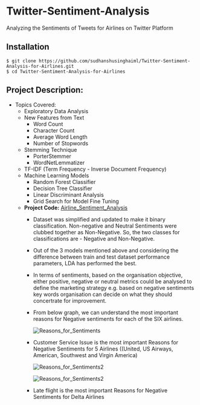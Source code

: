 # Twitter-Sentiment-Analysis
 Analyzing the Sentiments of Tweets for Airlines on Twitter Platform

## Installation
```
$ git clone https://github.com/sudhanshusinghaiml/Twitter-Sentiment-Analysis-for-Airlines.git
$ cd Twitter-Sentiment-Analysis-for-Airlines
```

## Project Description: 
   - Topics Covered: 
		- Exploratory Data Analysis 
		- New Features from Text 
			- Word Count
			- Character Count
			- Average Word Length
			- Number of Stopwords
		- Stemming Technique
			- PorterStemmer
			- WordNetLemmatizer
		- TF-IDF (Term Frequency - Inverse Document Frequency)
		- Machine Learning Models 
			- Random Forest Classifier
			- Decision Tree Classifier
			- Linear Discriminant Analysis
			- Grid Search for Model Fine Tuning
      - **Project Code:** [Airline_Sentiment_Analysis](https://nbviewer.org/github/sudhanshusinghaiml/Twitter-Sentiment-Analysis-for-Airlines/blob/develop/Airline_Sentiment_Analysis.ipynb)
         - Dataset was simplified and updated to make it binary classification. Non-negative and Neutral Sentiments were clubbed together as Non-Negative. So, the two classes for classifications are - Negative and Non-Negative. 
         - Out of the 3 models mentioned above and considering the difference between train and test dataset performance parameters, LDA has performed the best.
         - In terms of sentiments, based on the organisation objective, either positive, negative or neutral metrics could be analysed to define the marketing strategy e.g. based on negative sentiments key words organisation can decide on what they should concertrate for improvement.
           
         - From below graph, we can understand the most important reasons for Negative sentiments for each of the SIX airlines.
		 
		 
           ![Reasons_for_Sentiments](https://github.com/sudhanshusinghaiml/Twitter-Sentiment-Analysis-for-Airlines/assets/74963600/158647ea-3575-4356-8e7a-d29cc99b4760)
        - Customer Service Issue is the most important Reasons for Negative Sentiments for 5 Airlines ((United, US Airways, American, Southwest and Virgin America)
		   
	   		![Reasons_for_Sentiments2](https://github.com/sudhanshusinghaiml/Twitter-Sentiment-Analysis-for-Airlines/assets/74963600/d2e7ad74-d093-4b27-b36b-265270623e76)
			
			![Reasons_for_Sentiments2](https://github.com/sudhanshusinghaiml/Twitter-Sentiment-Analysis-for-Airlines/blob/develop/images/Reasons_for_Sentiments.png)
			
		- Late flight is the most important Reasons for Negative Sentiments for Delta Airlines 